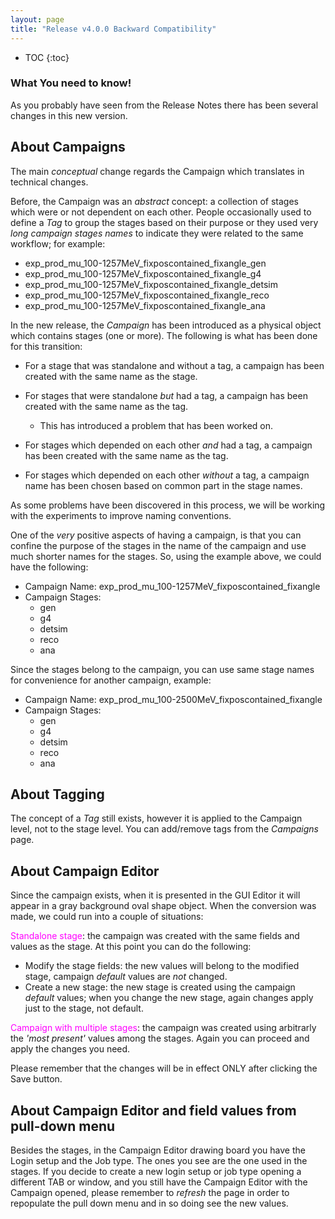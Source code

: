```yaml
---
layout: page
title: "Release v4.0.0 Backward Compatibility"
---
```

* TOC
{:toc}

<h3>What You need to know!</h3> 

As you probably have seen from the Release Notes there has been several changes in this new version.

## About Campaigns

The main _conceptual_ change regards the Campaign which translates in technical changes.

Before, the Campaign was an _*abstract*_ concept: a collection of stages which were or not dependent on each other.
People occasionally used to define a _Tag_ to group the stages based on their purpose or they used very *long*  _campaign stages names_ to indicate they were related to the same workflow; for example:

* exp_prod_mu_100-1257MeV_fixposcontained_fixangle_gen
* exp_prod_mu_100-1257MeV_fixposcontained_fixangle_g4
* exp_prod_mu_100-1257MeV_fixposcontained_fixangle_detsim
* exp_prod_mu_100-1257MeV_fixposcontained_fixangle_reco
* exp_prod_mu_100-1257MeV_fixposcontained_fixangle_ana

In the new release, the _Campaign_ has been introduced as a physical object which contains stages (one or more).
The following is what has been done for this transition:

* For a stage that was  standalone  and without a tag, a campaign has been created with the same name as the stage.

* For stages that were  standalone  *but* had a tag, a campaign has been created with the same name as the tag.
  * This has introduced a problem that has been worked on.

* For stages which depended on each other  *and*  had a tag, a campaign has been created with the same name as the tag.
* For stages which depended on each other *without* a tag, a campaign name has been chosen based on common part in the stage names.

As some problems have been discovered in this process, we will be working with the experiments to improve naming conventions.

One of the *very* positive aspects of having a campaign, is that you can confine the purpose of the stages in the name of the campaign and use much shorter names for the stages.
So, using the example above, we could have the following:

* Campaign Name:  exp_prod_mu_100-1257MeV_fixposcontained_fixangle
* Campaign Stages:
  * gen
  * g4
  * detsim
  * reco
  * ana

Since the stages belong to the campaign, you can use same stage names for convenience for another campaign, example:

* Campaign Name: exp_prod_mu_100-2500MeV_fixposcontained_fixangle
* Campaign Stages:
  * gen
  * g4
  * detsim
  * reco
  * ana

## About Tagging

The concept of  a _Tag_ still exists, however it is applied to the Campaign level, not to the stage level.
You can add/remove tags from the _Campaigns_ page. 

## About Campaign Editor

Since the campaign exists, when it is presented in the GUI Editor it will appear in a gray background oval shape object.
When the conversion was made, we could run into a couple of situations:

<a style="color:magenta;">Standalone stage</a>: the campaign was created with the same fields and values as the stage. 
At this point you can do the following:

* Modify the stage fields: the new values will belong to the modified stage, campaign _default_ values are *not* changed.
* Create a new stage: the new stage is created using the campaign _default_ values; when you change the new stage, again changes apply just to the stage, not default.

<a style="color:magenta;">Campaign with multiple stages</a>: the campaign was created using arbitrarly the _'most present'_ values among the stages.
Again you can proceed and apply the changes you need.

Please remember that the changes will be in effect ONLY after clicking the Save button.

## About Campaign Editor and field values from pull-down menu

Besides the stages, in the Campaign Editor drawing board you have the Login setup and the Job type. The ones you see are the one used in the stages.
If you decide to create a new login setup or job type opening a different TAB or window, and you still have the Campaign Editor with the Campaign opened, please remember to *refresh* the page in order to repopulate the pull down menu and in so doing see the new values.
 

